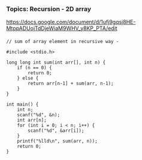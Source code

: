 ### Topics: Recursion - 2D array

https://docs.google.com/document/d/1ufj9gqsj8HE-MtppADUojTdDjeWiaM9WHV_y8KP_PTA/edit

#### 

```
// sum of array element in recursive way - 

#include <stdio.h>

long long int sum(int arr[], int n) {
    if (n == 0) {
        return 0;
    } else {
        return arr[n-1] + sum(arr, n-1);
    }
}

int main() {
    int n;
    scanf("%d", &n);
    int arr[n];
    for (int i = 0; i < n; i++) {
        scanf("%d", &arr[i]);
    }
    printf("%lld\n", sum(arr, n));
    return 0;
}

```